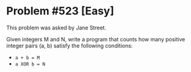 # Problem #523 [Easy]

This problem was asked by Jane Street.

Given integers M and N, write a program that counts how many positive integer pairs (a, b) satisfy the following conditions:

-   `a + b = M`
-   `a XOR b = N`
